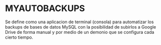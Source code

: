 # MYAUTOBACKUPS

Se define como una aplicacion de terminal (consola) para automatizar los backups de bases de datos MySQL con la posibilidad de subirlos a Google Drive de forma manual y por medio de un demonio que se configura cada cierto tiempo.
